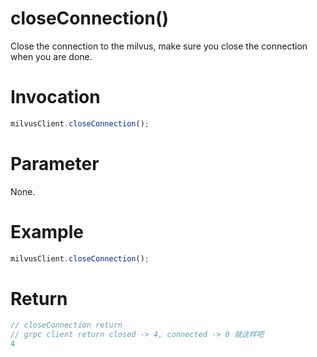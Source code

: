 # closeConnection()
Close the connection to the milvus, make sure you close the connection when you are done.

# Invocation 
```javascript
milvusClient.closeConnection();
```

# Parameter
None.

# Example
```javascript
milvusClient.closeConnection();
```

# Return
```javascript
// closeConnection return
// grpc client return closed -> 4, connected -> 0 就这样吧
4
```
